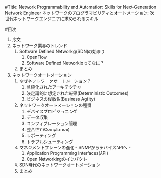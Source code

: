 #Title: 
Network Programmability and Automation: Skills for Next-Generation Network Engineer
ネットワークのプログラマビリティとオートメーション: 次世代ネットワークエンジニアに求められるスキル


#目次  
1. 序文
1. ネットワーク業界のトレンド
   1. Software Defined Networkig(SDN)の始まり
      1. OpenFlow
      1. Software Defined Networkigってなに？
   1. まとめ
1. ネットワークオートメーション
   1. なぜネットワークオートメーション？
      1. 単純化されたアーキテクチャ
      1. 決定論的に想定された結果(Deterministic Outcomes)
      1. ビジネスの俊敏性(Business Agility)
    1. ネットワークオートメーションの種類
       1. デバイスプロビジョニング
       1. データ収集
       1. コンフィグレーション管理
       1. 整合性? (Compliance)
       1. レポーティング
       1. トラブルシューティング
    1. マネジメントプレーンの進化 - SNMPからデバイスAPIへ -
       1. Application Programming Interfaces(API)
       1. Open Networkingのインパクト
    1. SDN時代のネットワークオートメーション
    1. まとめ
